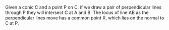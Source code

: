 Given a conic C and a point P on C, if we draw a pair of perpendicular
lines through P they will intersect C at A and B. The locus of line AB
as the perpendicular lines move has a common point X, which lies on the
normal to C at P.
